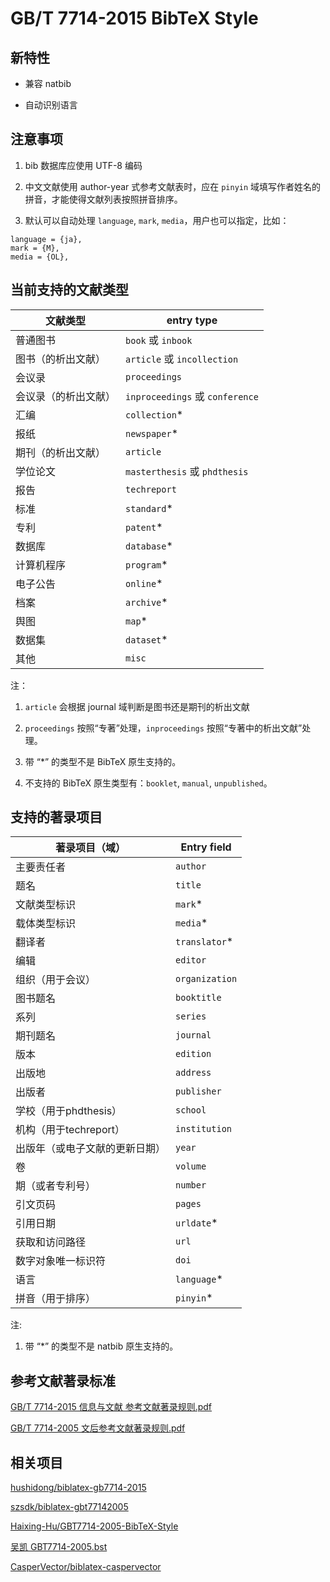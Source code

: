 # GB/T 7714-2015 BibTeX Style

## 新特性

* 兼容 natbib

* 自动识别语言

## 注意事项

1. bib 数据库应使用 UTF-8 编码

2. 中文文献使用 author-year 式参考文献表时，应在 `pinyin` 域填写作者姓名的拼音，才能使得文献列表按照拼音排序。

3. 默认可以自动处理 `language`, `mark`, `media`，用户也可以指定，比如：
```
language = {ja},
mark = {M},
media = {OL},
```

## 当前支持的文献类型

文献类型 | entry type
---|---
普通图书 | `book` 或 `inbook`
图书（的析出文献） | `article` 或 `incollection`
会议录 | `proceedings`
会议录（的析出文献） | `inproceedings` 或 `conference`
汇编 | `collection`*
报纸 | `newspaper`*
期刊（的析出文献） | `article`
学位论文 | `masterthesis` 或 `phdthesis`
报告 | `techreport`
标准 | `standard`*
专利 | `patent`*
数据库 | `database`*
计算机程序 | `program`*
电子公告 | `online`*
档案 | `archive`*
舆图 | `map`*
数据集 | `dataset`*
其他 | `misc`

注：

1. `article` 会根据 journal 域判断是图书还是期刊的析出文献

2. `proceedings` 按照“专著”处理，`inproceedings` 按照“专著中的析出文献”处理。

3. 带 “*” 的类型不是 BibTeX 原生支持的。

4. 不支持的 BibTeX 原生类型有：`booklet`, `manual`, `unpublished`。

## 支持的著录项目

著录项目（域） | Entry field
---|---
主要责任者 | `author`
题名 | `title`
文献类型标识 | `mark`*
载体类型标识 | `media`*
翻译者 | `translator`*
编辑 | `editor`
组织（用于会议） | `organization`
图书题名 | `booktitle`
系列 | `series`
期刊题名 | `journal`
版本 | `edition`
出版地 | `address`
出版者 | `publisher`
学校（用于phdthesis） | `school`
机构（用于techreport） | `institution`
出版年（或电子文献的更新日期） | `year`
卷 | `volume`
期（或者专利号） | `number`
引文页码 | `pages`
引用日期 | `urldate`*
获取和访问路径 | `url`
数字对象唯一标识符 | `doi`
语言 | `language`*
拼音（用于排序） | `pinyin`*

注:

1. 带 “*” 的类型不是 natbib 原生支持的。

## 参考文献著录标准

[GB/T 7714-2015 信息与文献 参考文献著录规则.pdf](https://github.com/Haixing-Hu/GBT7714-2005-BibTeX-Style/files/153951/GBT.7714-2015.pdf)

[GB/T 7714-2005 文后参考文献著录规则.pdf](https://github.com/Haixing-Hu/typesetting-standard/raw/master/%E5%9B%BE%E4%B9%A6%E3%80%81%E6%9C%9F%E5%88%8A%E3%80%81%E8%AE%BA%E6%96%87%E7%9A%84%E7%BC%96%E6%8E%92/%E3%80%90GB:T%207714-2005%E3%80%91%E6%96%87%E5%90%8E%E5%8F%82%E8%80%83%E6%96%87%E7%8C%AE%E8%91%97%E5%BD%95%E8%A7%84%E5%88%99.pdf)


## 相关项目

[hushidong/biblatex-gb7714-2015](https://github.com/hushidong/biblatex-gb7714-2015)

[szsdk/biblatex-gbt77142005](https://github.com/szsdk/biblatex-gbt77142005)

[Haixing-Hu/GBT7714-2005-BibTeX-Style](https://github.com/Haixing-Hu/GBT7714-2005-BibTeX-Style)

[吴凯 GBT7714-2005.bst](http://bbs.ctex.org/forum.php?mod=viewthread&tid=33591)

[CasperVector/biblatex-caspervector](https://github.com/CasperVector/biblatex-caspervector)
